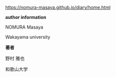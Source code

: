 https://nomura-masaya.github.io/diary/home.html


**author information**

NOMURA Masaya

Wakayama university


**著者**

野村 雅也

和歌山大学

